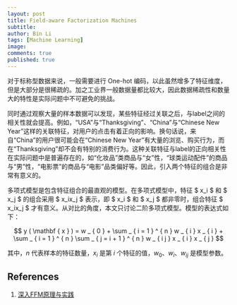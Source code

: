 ```yaml
---
layout: post
title: Field-aware Factorization Machines
subtitle:
author: Bin Li
tags: [Machine Learning]
image: 
comments: true
published: true
---
```



对于标称型数据来说，一般需要进行 One-hot 编码，以此虽然增多了特征维度，但是大部分是很稀疏的。加之工业界一般数据量都比较大，因此数据稀疏性和数量大的特性是实际问题中不可避免的挑战。

同时通过观察大量的样本数据可以发现，某些特征经过关联之后，与label之间的相关性就会提高。例如，“USA”与“Thanksgiving”、“China”与“Chinese New Year”这样的关联特征，对用户的点击有着正向的影响。换句话说，来自“China”的用户很可能会在“Chinese New Year”有大量的浏览、购买行为，而在“Thanksgiving”却不会有特别的消费行为。这种关联特征与label的正向相关性在实际问题中是普遍存在的，如“化妆品”类商品与“女”性，“球类运动配件”的商品与“男”性，“电影票”的商品与“电影”品类偏好等。因此，引入两个特征的组合是非常有意义的。

多项式模型是包含特征组合的最直观的模型。在多项式模型中，特征 $ x_i $ 和 $ x_j $ 的组合采用 $ x_ix_j $ 表示，即 $ x_i $ 和 $ x_j $ 都非零时，组合特征 $ x_ix_j $ 才有意义。从对比的角度，本文只讨论二阶多项式模型。模型的表达式如下：

$$
y ( \mathbf { x } ) = w _ { 0 } + \sum _ { i = 1 } ^ { n } w _ { i } x _ { i } + \sum _ { i = 1 } ^ { n } \sum _ { j = i + 1 } ^ { n } w _ { i j } x _ { i } x _ { j }
$$

其中，$n$ 代表样本的特征数量，$x_i$ 是第 $i$ 个特征的值，$w_0$、$w_i$、$w_{ij}$ 是模型参数。



## References
1. [深入FFM原理与实践](https://tech.meituan.com/deep_understanding_of_ffm_principles_and_practices.html)